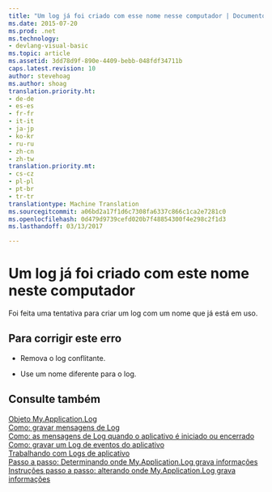 ```yaml
---
title: "Um log já foi criado com esse nome nesse computador | Documentos do Microsoft"
ms.date: 2015-07-20
ms.prod: .net
ms.technology:
- devlang-visual-basic
ms.topic: article
ms.assetid: 3dd78d9f-890e-4409-bebb-048fdf34711b
caps.latest.revision: 10
author: stevehoag
ms.author: shoag
translation.priority.ht:
- de-de
- es-es
- fr-fr
- it-it
- ja-jp
- ko-kr
- ru-ru
- zh-cn
- zh-tw
translation.priority.mt:
- cs-cz
- pl-pl
- pt-br
- tr-tr
translationtype: Machine Translation
ms.sourcegitcommit: a06bd2a17f1d6c7308fa6337c866c1ca2e7281c0
ms.openlocfilehash: 0d479d9739cefd020b7f48854300f4e298c2f1d3
ms.lasthandoff: 03/13/2017

---
```

# <a name="a-log-has-already-been-created-with-this-name-on-this-machine"></a>Um log já foi criado com este nome neste computador
Foi feita uma tentativa para criar um log com um nome que já está em uso.  
  
## <a name="to-correct-this-error"></a>Para corrigir este erro  
  
-   Remova o log conflitante.  
  
-   Use um nome diferente para o log.  
  
## <a name="see-also"></a>Consulte também  
 [Objeto My.Application.Log](../../visual-basic/language-reference/objects/my-application-log-object.md)   
 [Como: gravar mensagens de Log](../../visual-basic/developing-apps/programming/log-info/how-to-write-log-messages.md)   
 [Como: as mensagens de Log quando o aplicativo é iniciado ou encerrado](../../visual-basic/developing-apps/programming/log-info/how-to-log-messages-when-the-application-starts-or-shuts-down.md)   
 [Como: gravar um Log de eventos do aplicativo](../../visual-basic/developing-apps/programming/log-info/how-to-write-to-an-application-event-log.md)   
 [Trabalhando com Logs de aplicativo](../../visual-basic/developing-apps/programming/log-info/working-with-application-logs.md)   
 [Passo a passo: Determinando onde My.Application.Log grava informações](../../visual-basic/developing-apps/programming/log-info/walkthrough-determining-where-my-application-log-writes-information.md)   
 [Instruções passo a passo: alterando onde My.Application.Log grava informações](../../visual-basic/developing-apps/programming/log-info/walkthrough-changing-where-my-application-log-writes-information.md)
